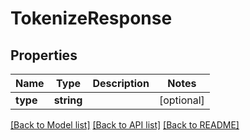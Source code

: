 # TokenizeResponse

## Properties
Name | Type | Description | Notes
------------ | ------------- | ------------- | -------------
**type** | **string** |  | [optional] 

[[Back to Model list]](../../README.md#documentation-for-models) [[Back to API list]](../../README.md#documentation-for-api-endpoints) [[Back to README]](../../README.md)


